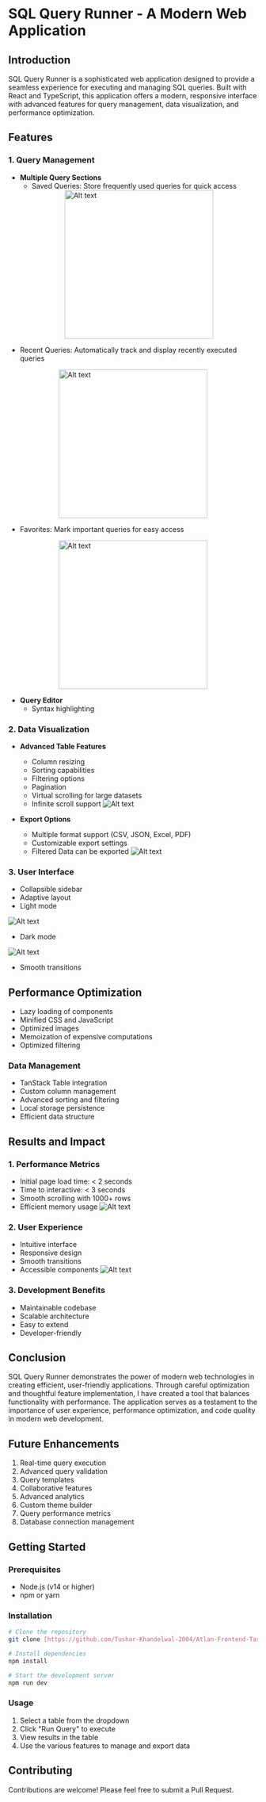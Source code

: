 # SQL Query Runner - A Modern Web Application

## Introduction
SQL Query Runner is a sophisticated web application designed to provide a seamless experience for executing and managing SQL queries. Built with React and TypeScript, this application offers a modern, responsive interface with advanced features for query management, data visualization, and performance optimization.

## Features

### 1. Query Management
- **Multiple Query Sections**
  - Saved Queries: Store frequently used queries for quick access
  <div style="width: 300px; margin: auto;">
  <img src="/src/assets/saved.png" alt="Alt text" style="width: 300px;">
</div>

  - Recent Queries: Automatically track and display recently executed queries
  <div style="width: 300px; margin: auto;">
  <img src="/src/assets/recent.png" alt="Alt text" style="width: 300px;">
</div>

  - Favorites: Mark important queries for easy access
  <div style="width: 300px; margin: auto;">
  <img src="/src/assets/fav.png" alt="Alt text" style="width: 300px;">
</div>




- **Query Editor**
  - Syntax highlighting

### 2. Data Visualization
- **Advanced Table Features**
  - Column resizing
  - Sorting capabilities
  - Filtering options
  - Pagination
  - Virtual scrolling for large datasets
  - Infinite scroll support
  ![Alt text](/src/assets/image.png)

- **Export Options**
  - Multiple format support (CSV, JSON, Excel, PDF)
  - Customizable export settings
  - Filtered Data can be exported
  ![Alt text](/src/assets/export.png)

### 3. User Interface
  - Collapsible sidebar
  - Adaptive layout
  - Light mode

  ![Alt text](/src/assets/light.png)

  - Dark mode
  
  ![Alt text](/src/assets/dark.png)

  - Smooth transitions

## Performance Optimization

  - Lazy loading of components
  - Minified CSS and JavaScript
  - Optimized images
  - Memoization of expensive computations
  - Optimized filtering



###  Data Management
  - TanStack Table integration
  - Custom column management
  - Advanced sorting and filtering
  - Local storage persistence
  - Efficient data structure


## Results and Impact

### 1. Performance Metrics
- Initial page load time: < 2 seconds
- Time to interactive: < 3 seconds
- Smooth scrolling with 1000+ rows
- Efficient memory usage
![Alt text](/src/assets/Screenshot%202025-03-31%20161620.png)
### 2. User Experience
- Intuitive interface
- Responsive design
- Smooth transitions
- Accessible components
![Alt text](/src/assets/Screenshot%202025-03-31%20161632.png)
### 3. Development Benefits
- Maintainable codebase
- Scalable architecture
- Easy to extend
- Developer-friendly

## Conclusion
SQL Query Runner demonstrates the power of modern web technologies in creating efficient, user-friendly applications. Through careful optimization and thoughtful feature implementation, I have created a tool that balances functionality with performance. The application serves as a testament to the importance of user experience, performance optimization, and code quality in modern web development.

## Future Enhancements
1. Real-time query execution
2. Advanced query validation
3. Query templates
4. Collaborative features
5. Advanced analytics
6. Custom theme builder
7. Query performance metrics
8. Database connection management

## Getting Started

### Prerequisites
- Node.js (v14 or higher)
- npm or yarn

### Installation
```bash
# Clone the repository
git clone [https://github.com/Tushar-Khandelwal-2004/Atlan-Frontend-Task]

# Install dependencies
npm install

# Start the development server
npm run dev
```

### Usage
1. Select a table from the dropdown
2. Click "Run Query" to execute
3. View results in the table
4. Use the various features to manage and export data

## Contributing
Contributions are welcome! Please feel free to submit a Pull Request.



